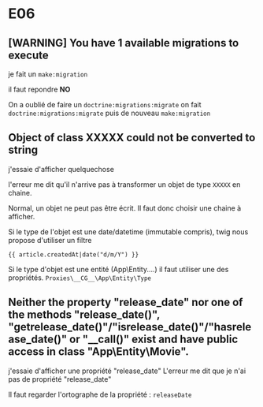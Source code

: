 # E06

## [WARNING] You have 1 available migrations to execute

je fait un `make:migration`

il faut repondre **NO**

On a oublié de faire un `doctrine:migrations:migrate`
on fait  `doctrine:migrations:migrate`
puis de nouveau `make:migration`

## Object of class XXXXX could not be converted to string

j'essaie d'afficher quelquechose

l'erreur me dit qu'il n'arrive pas à transformer un objet de type `XXXXX` en chaine.

Normal, un objet ne peut pas être écrit.
Il faut donc choisir une chaine à afficher.

Si le type de l'objet est une date/datetime (immutable compris), twig nous propose d'utiliser un filtre

```twig
{{ article.createdAt|date("d/m/Y") }}
```

Si le type d'objet est une entité (App\Entity\....) il faut utiliser une des propriétés.
`Proxies\__CG__\App\Entity\Type` 

## Neither the property "release_date" nor one of the methods "release_date()", "getrelease_date()"/"isrelease_date()"/"hasrelease_date()" or "__call()" exist and have public access in class "App\Entity\Movie".

j'essaie d'afficher une propriété "release_date"
L'erreur me dit que je n'ai pas de propriété "release_date"

Il faut regarder l'ortographe de la propriété : `releaseDate`